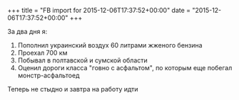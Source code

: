 +++
title = "FB import for 2015-12-06T17:37:52+00:00"
date = "2015-12-06T17:37:52+00:00"
+++

За два дня я:
1. Пополнил украинский воздух 60 литрами жженого бензина
2. Проехал 700 км
4. Побывал в полтавской и сумской области
5. Оценил дороги класса "говно с асфальтом", по которым еще побегал монстр-асфальтоед

Теперь не стыдно и завтра на работу идти



